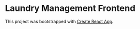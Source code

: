 # Laundry Management Frontend

This project was bootstrapped with [Create React App](https://github.com/facebook/create-react-app).
